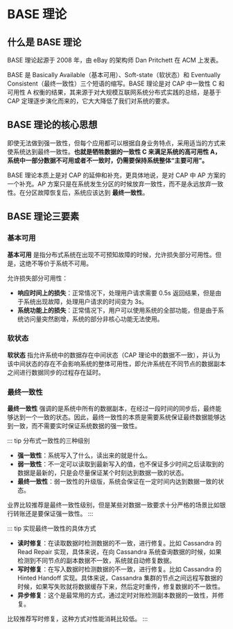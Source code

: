 # BASE 理论

<ArticleMetadata/>

## 什么是 BASE 理论

BASE 理论起源于 2008 年，由 eBay 的架构师 Dan Pritchett 在 ACM 上发表。

BASE 是 Basically Available（基本可用）、Soft-state（软状态）和 Eventually Consistent（最终一致性）三个短语的缩写。BASE 理论是对 CAP 中一致性 C 和可用性 A 权衡的结果，其来源于对大规模互联网系统分布式实践的总结，是基于 CAP 定理逐步演化而来的，它大大降低了我们对系统的要求。

## BASE 理论的核心思想

即使无法做到强一致性，但每个应用都可以根据自身业务特点，采用适当的方式来使系统达到最终一致性。**也就是牺牲数据的一致性 C 来满足系统的高可用性 A，系统中一部分数据不可用或者不一致时，仍需要保持系统整体“主要可用”。**

BASE 理论本质上是对 CAP 的延伸和补充，更具体地说，是对 CAP 中 AP 方案的一个补充。AP 方案只是在系统发生分区的时候放弃一致性，而不是永远放弃一致性。在分区故障恢复后，系统应该达到 **最终一致性**。

## BASE 理论三要素

### 基本可用

**基本可用** 是指分布式系统在出现不可预知故障的时候，允许损失部分可用性。但是，这绝不等价于系统不可用。

允许损失部分可用性：

* **响应时间上的损失**：正常情况下，处理用户请求需要 0.5s 返回结果，但是由于系统出现故障，处理用户请求的时间变为 3s。
* **系统功能上的损失**：正常情况下，用户可以使用系统的全部功能，但是由于系统访问量突然剧增，系统的部分非核心功能无法使用。

### 软状态

**软状态** 指允许系统中的数据存在中间状态（CAP 理论中的数据不一致），并认为该中间状态的存在不会影响系统的整体可用性，即允许系统在不同节点的数据副本之间进行数据同步的过程存在延时。

### 最终一致性

**最终一致性** 强调的是系统中所有的数据副本，在经过一段时间的同步后，最终能够达到一个一致的状态。因此，最终一致性的本质是需要系统保证最终数据能够达到一致，而不需要实时保证系统数据的强一致性。

::: tip 分布式一致性的三种级别
* **强一致性**：系统写入了什么，读出来的就是什么。
* **弱一致性**：不一定可以读取到最新写入的值，也不保证多少时间之后读取到的数据是最新的，只是会尽量保证某个时刻达到数据一致的状态。
* **最终一致性**：弱一致性的升级版，系统会保证在一定时间内达到数据一致的状态。

业界比较推荐是最终一致性级别，但是某些对数据一致要求十分严格的场景比如银行转账还是要保证强一致性。
:::

::: tip 实现最终一致性的具体方式
* **读时修复**：在读取数据时检测数据的不一致，进行修复。比如 Cassandra 的 Read Repair 实现，具体来说，在向 Cassandra 系统查询数据的时候，如果检测到不同节点的副本数据不一致，系统就自动修复数据。
* **写时修复**：在写入数据时检测数据的不一致，进行修复。比如 Cassandra 的 Hinted Handoff 实现。具体来说，Cassandra 集群的节点之间远程写数据的时候，如果写失败就将数据缓存下来，然后定时重传，修复数据的不一致性。
* **异步修复**：这个是最常用的方式，通过定时对账检测副本数据的一致性，并修复。

比较推荐写时修复，这种方式对性能消耗比较低。
:::
